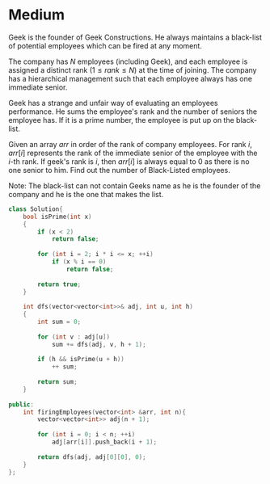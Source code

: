 # Medium

Geek is the founder of Geek Constructions. He always maintains a black-list of potential employees which can be fired at any moment.

The company has $N$ employees (including Geek), and each employee is assigned a distinct rank ($1 \leq rank \leq N$) at the time of joining. The company has a hierarchical  management such that each employee always has one immediate senior.

Geek has a strange and unfair way of evaluating an employees performance. He sums the employee's rank and the number of seniors the employee has. If it is a prime number, the employee is put up on the black-list.

Given an array $arr$ in order of the rank of company employees. For rank $i$, $arr[i]$ represents the rank of the immediate senior of the employee with the $i$-th rank. If geek's rank is $i$, then $arr[i]$ is always equal to $0$ as there is no one senior to him. Find out the number of Black-Listed employees.

Note: The black-list can not contain Geeks name as he is the founder of the company and he is the one that makes the list.

```cpp
class Solution{  
    bool isPrime(int x)
    {
        if (x < 2)
            return false;
            
        for (int i = 2; i * i <= x; ++i)
            if (x % i == 0)
                return false;
                
        return true;
    }
    
    int dfs(vector<vector<int>>& adj, int u, int h)
    {
        int sum = 0;
        
        for (int v : adj[u])
            sum += dfs(adj, v, h + 1);
            
        if (h && isPrime(u + h))
            ++ sum;
            
        return sum;
    }
    
public:
    int firingEmployees(vector<int> &arr, int n){
        vector<vector<int>> adj(n + 1);
        
        for (int i = 0; i < n; ++i)
            adj[arr[i]].push_back(i + 1);
            
        return dfs(adj, adj[0][0], 0);
    }
};
```
